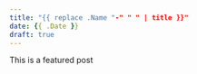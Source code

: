 ```yaml
---
title: "{{ replace .Name "-" " " | title }}"
date: {{ .Date }}
draft: true
---
```


This is a featured post